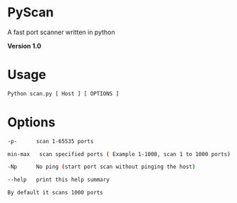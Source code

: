 # PyScan
A fast port scanner written in python

**Version 1.0**

# Usage
```bash
Python scan.py [ Host ] [ OPTIONS ]
```
# Options
```bash
-p-      scan 1-65535 ports

min-max   scan specified ports ( Example 1-1000, scan 1 to 1000 ports)

-Np      No ping (start port scan without pinging the host)

--help   print this help summary

By default it scans 1000 ports
```

